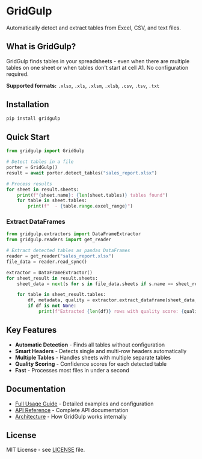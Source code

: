 # GridGulp

Automatically detect and extract tables from Excel, CSV, and text files.

## What is GridGulp?

GridGulp finds tables in your spreadsheets - even when there are multiple tables on one sheet or when tables don't start at cell A1. No configuration required.

**Supported formats:** `.xlsx`, `.xls`, `.xlsm`, `.xlsb`, `.csv`, `.tsv`, `.txt`

## Installation

```bash
pip install gridgulp
```

## Quick Start

```python
from gridgulp import GridGulp

# Detect tables in a file
porter = GridGulp()
result = await porter.detect_tables("sales_report.xlsx")

# Process results
for sheet in result.sheets:
    print(f"{sheet.name}: {len(sheet.tables)} tables found")
    for table in sheet.tables:
        print(f"  - {table.range.excel_range}")
```

### Extract DataFrames

```python
from gridgulp.extractors import DataFrameExtractor
from gridgulp.readers import get_reader

# Extract detected tables as pandas DataFrames
reader = get_reader("sales_report.xlsx")
file_data = reader.read_sync()

extractor = DataFrameExtractor()
for sheet_result in result.sheets:
    sheet_data = next(s for s in file_data.sheets if s.name == sheet_result.name)

    for table in sheet_result.tables:
        df, metadata, quality = extractor.extract_dataframe(sheet_data, table.range)
        if df is not None:
            print(f"Extracted {len(df)} rows with quality score: {quality:.2f}")
```

## Key Features

- **Automatic Detection** - Finds all tables without configuration
- **Smart Headers** - Detects single and multi-row headers automatically
- **Multiple Tables** - Handles sheets with multiple separate tables
- **Quality Scoring** - Confidence scores for each detected table
- **Fast** - Processes most files in under a second

## Documentation

- [Full Usage Guide](docs/USAGE_GUIDE.md) - Detailed examples and configuration
- [API Reference](docs/API_REFERENCE.md) - Complete API documentation
- [Architecture](docs/ARCHITECTURE.md) - How GridGulp works internally

## License

MIT License - see [LICENSE](LICENSE) file.
